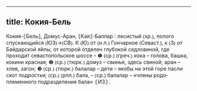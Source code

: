
---
title: Кокия-Бель
---
Кокия-⟦Бель⟧, Домус-Аран, ⟦Кая⟧-Баллар
: лесистый ⦅хр.⦆, полого спускающийся ⦅ЮЗ⦆→⦅СВ⦆. К ⦅Ю⦆ от ⦅н.п.⦆ Гончарное ⦅Севаст.⦆, к ⦅З⦆ от Байдарской яйлы, от которой отделен глубокой седловиной, где проходит севастопольское шоссе – ❶ ⦅ср.⦆ ⦅греч.⦆ кока – голова, башка, кокини красная; ❷ ⦅ср.⦆ ⦅тюрк.⦆ домуз – свинья, здесь свиной; аран – хлев, загон; ❸ ⦅ср.⦆ ⦅тюрк.⦆ балалар – дети – якобы на этой горе пасли скот подростки; ⦅ср.⦆ ⦅рпл.⦆ бала, – ⦅ср.⦆ балалар – «члены родо-племенного подразделения бала» ⦃И3⦄.
